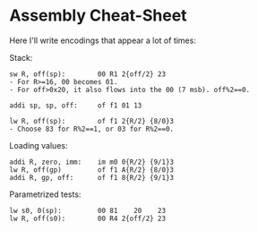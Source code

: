 # Assembly Cheat-Sheet

Here I'll write encodings that appear a lot of times:

Stack:
```
sw R, off(sp):        00 R1 2{off/2} 23
- For R>=16, 00 becomes 01.
- For off>0x20, it also flows into the 00 (7 msb). off%2==0.

addi sp, sp, off:     of f1 01 13

lw R, off(sp):        of f1 2{R/2} {8/0}3
- Choose 83 for R%2==1, or 03 for R%2==0.
```

Loading values:
```
addi R, zero, imm:    im m0 0{R/2} {9/1}3
lw R, off(gp)         of f1 A{R/2} {8/0}3
addi R, gp, off:      of f1 8{R/2} {9/1}3
```

Parametrized tests:
```
lw s0, 0(sp):         00 81    20    23
lw R, off(s0):        00 R4 2{off/2} 23
```
